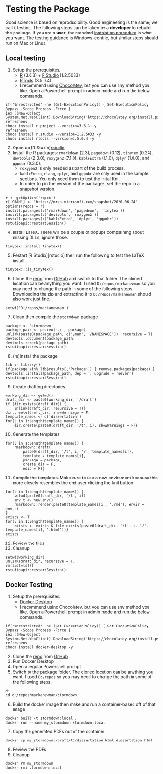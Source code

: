 # Testing the Package

Good science is based on reproducibility.
Good engineering is the same; we call it testing.
The following steps can be taken by a **developer** to rebuild the package.
If you are a **user**, the standard [instalation procedure](./README.md) is what you want.
The testing guidance is Windows-centric, but similar steps should run on Mac or Linux.

## Local testing

01. Setup the prerequisites.    
    * [R](https://cran.r-project.org/bin/windows/base/) (3.6.3) + [R Studio](https://www.rstudio.com/products/rstudio/download/) (1.2.5033)
    * [RTools](https://cran.r-project.org/bin/windows/Rtools/) (3.5.0.4)
    * I recommend using [Chocolatey](https://chocolatey.org/install), but you can use any method you like.
      Open a Powershell prompt in admin mode and run the below commands.
```{ps1}
if('Unrestricted' -ne (Get-ExecutionPolicy)) { Set-ExecutionPolicy Bypass -Scope Process -Force }
iex ((New-Object System.Net.WebClient).DownloadString('https://chocolatey.org/install.ps1'))
refreshenv
choco install r.project --version=3.6.3 -y
refreshenv
choco install r.studio --version=1.2.5033 -y
choco install rtools --version=3.5.0.4 -y
```
02. Open up [R Studio][rstudio](https://www.rstudio.com/)
03. Install the R packages: `rmarkdown` (2.3), `pagedown` (0.12), `tinytex` (0.24), `devtools` (2.3.0), `roxygen2` (7.1.0), `kableExtra` (1.1.0), `dplyr` (1.0.0), and `ggpubr` (0.3.0).
    * `roxygen2` is only needed as part of the build process.
    * `kableExtra`, `rlang`, `dplyr`, and `ggpubr` are only used in the sample sections.
      You only need them to test the inital Knit.
    * In order to pin the version of the packages, set the repo to a snapshot version.
```{r}
r <- getOption('repos')
r['CRAN'] <- 'https://mran.microsoft.com/snapshot/2020-06-24'
options(repos = r)
install.packages(c('rmarkdown', 'pagedown', 'tinytex'))
install.packages(c('devtools', 'roxygen2'))
install.packages(c('kableExtra', 'dplyr', 'ggpubr'))
rstudioapi::restartSession()
```
04. Install LaTeX.
    There will be a couple of popups complaining about missing DLLs, ignore those.
```{r}
tinytex::install_tinytex()
```
05. Restart [R Studio][rstudio] then run the following to test the LaTeX install.
```{r}
tinytex:::is_tinytex()
```
06. Clone the [repo](https://github.com/markanewman/stormdown) from [GitHub](https://github.com) and switch to that folder.
    The cloned location can be anything you want.
	I used `D:/repos/markanewman` so you may need to change the path in some of the following steps.
    Downloading the zip and extracting it to `D:/repos/markanewman` should also work just fine.
```{r}
setwd('D:/repos/markanewman')
```
07. Clean then compile the `stormdown` package
```{r}
package <- 'stormdown'
package_path <- paste0('./', package)
unlink(paste0(package_path, c('/man', '/NAMESPACE')), recursive = T)
devtools::document(package_path)
devtools::check(package_path)
rstudioapi::restartSession()
```
08. (re)Install the package
```{r}
lib <- library()
if(package %in% lib$results[,'Package']) { remove.packages(package) }
devtools::install(package_path, dep = T, upgrade = 'never')
rstudioapi::restartSession()
```
09. Create drafting directories
```{r}
working_dir <- getwd()
draft_dir <- paste0(working_dir, '/draft')
if (dir.exists(draft_dir)) {
    unlink(draft_dir, recursive = T)}
dir.create(draft_dir, showWarnings = F)
template_names <- c('dissertation')
for(i in 1:length(template_names)) {
    dir.create(paste0(draft_dir, '/t', i), showWarnings = F)}
```
10. Generate the templates
```{r}
for(i in 1:length(template_names)) {
    rmarkdown::draft(
        paste0(draft_dir, '/t', i, '/', template_names[i]),
        template = template_names[i],
        package = package,
        create_dir = F,
        edit = F)}
```
11. Compile the templates.
    Make sure to use a new enviroment because this more closely resembles the end user clicking the knit button
```{r}
for(i in 1:length(template_names)) {
    setwd(paste0(draft_dir, '/t', i))
    env_t <- new.env()
    rmarkdown::render(paste0(template_names[i], '.rmd'), envir = env_t)
}
exists <- T
for(i in 1:length(template_names)) {
    exists <- exists & file.exists(paste0(draft_dir, '/t', i, '/', template_names[i], '.html'))}
exists
```
12. Review the files
13. Cleanup
```{r}
setwd(working_dir)
unlink(draft_dir, recursive = T)
rm(list=ls())
rstudioapi::restartSession()
```

## Docker Testing

01. Setup the prerequisites.
    * [Docker Desktop](https://www.docker.com/products/docker-desktop)
    * I recommend using [Chocolatey](https://chocolatey.org/install), but you can use any method you like.
      Open a Powershell prompt in admin mode and run the below commands.
```{ps1}
if('Unrestricted' -ne (Get-ExecutionPolicy)) { Set-ExecutionPolicy Bypass -Scope Process -Force }
iex ((New-Object System.Net.WebClient).DownloadString('https://chocolatey.org/install.ps1'))
refreshenv
choco install docker-desktop -y
```
02. Clone the [repo](https://github.com/markanewman/stormdown) from [GitHub](https://github.com)
03. Run Docker Desktop
04. Open a regular Powershell prompt
05. Switch to the package folder.
    The cloned location can be anything you want.
	I used `D:/repos` so you may need to change the path in some of the following steps.
```{ps1}
d:
cd d:/repos/markanewman/stormdown
```
06. Build the docker image then make and run a container-based off of that image
```{ps1}
docker build -t stormdown:local .
docker run --name my_stormdown stormdown:local
```
07. Copy the generated PDFs out of the container
```{ps1}
docker cp my_stormdown:/draft/t1/dissertation.html dissertation.html
```
08. Review the PDFs
09. Cleanup
```{ps1}
docker rm my_stormdown
docker rmi stormdown:local
```
